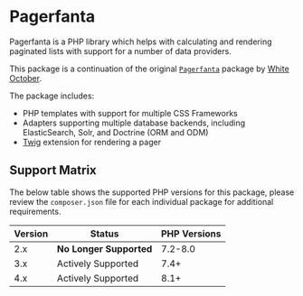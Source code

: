 # Pagerfanta

Pagerfanta is a PHP library which helps with calculating and rendering paginated lists with support for a number of data providers.
    
This package is a continuation of the original [`Pagerfanta`](https://github.com/whiteoctober/Pagerfanta) package by [White October](https://www.whiteoctober.co.uk/).

The package includes:
    
- PHP templates with support for multiple CSS Frameworks
- Adapters supporting multiple database backends, including ElasticSearch, Solr, and Doctrine (ORM and ODM)
- [Twig](https://twig.symfony.com/) extension for rendering a pager

## Support Matrix

The below table shows the supported PHP versions for this package, please review the `composer.json` file for each individual package for additional requirements.

| Version | Status                  | PHP Versions |
|---------|-------------------------|--------------|
| 2.x     | **No Longer Supported** | 7.2-8.0      |
| 3.x     | Actively Supported      | 7.4+         |
| 4.x     | Actively Supported      | 8.1+         |
